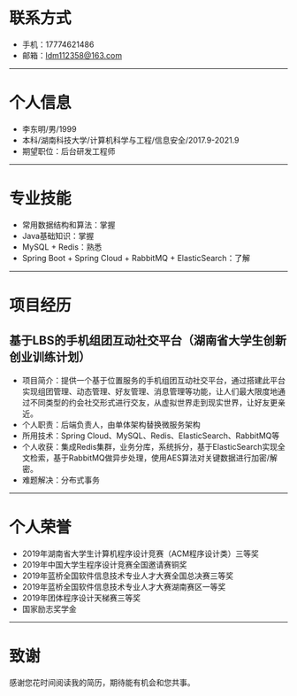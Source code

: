 # 联系方式
- 手机：17774621486
- 邮箱：ldm112358@163.com
---
# 个人信息
- 李东明/男/1999
- 本科/湖南科技大学/计算机科学与工程/信息安全/2017.9-2021.9
- 期望职位：后台研发工程师
---
# 专业技能
- 常用数据结构和算法：掌握
- Java基础知识：掌握
- MySQL + Redis：熟悉
- Spring Boot + Spring Cloud + RabbitMQ + ElasticSearch：了解
---
# 项目经历
## 基于LBS的手机组团互动社交平台（湖南省大学生创新创业训练计划）
- 项目简介：提供一个基于位置服务的手机组团互动社交平台，通过搭建此平台实现组团管理、动态管理、好友管理、消息管理等功能，让人们最大限度地通过不同类型的约会社交形式进行交友，从虚拟世界走到现实世界，让好友更亲近。
- 个人职责：后端负责人，由单体架构替换微服务架构
- 所用技术：Spring Cloud、MySQL、Redis、ElasticSearch、RabbitMQ等
- 个人收获：集成Redis集群，业务分库，系统拆分，基于ElasticSearch实现全文检索，基于RabbitMQ做异步处理，使用AES算法对关键数据进行加密/解密。
- 难题解决：分布式事务
---
# 个人荣誉
- 2019年湖南省大学生计算机程序设计竞赛（ACM程序设计类）三等奖
- 2019年中国大学生程序设计竞赛全国邀请赛铜奖
- 2019年蓝桥全国软件信息技术专业人才大赛全国总决赛三等奖
- 2019年蓝桥全国软件信息技术专业人才大赛湖南赛区一等奖
- 2019年团体程序设计天梯赛三等奖
- 国家励志奖学金
---
# 致谢
感谢您花时间阅读我的简历，期待能有机会和您共事。
